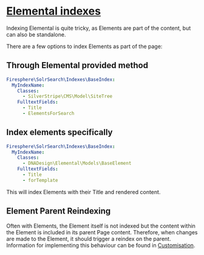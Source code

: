 # [Elemental indexes](https://github.com/dnadesign/silverstripe-elemental)

Indexing Elemental is quite tricky, as Elements are part of the content, but can also be standalone.

There are a few options to index Elements as part of the page:

## Through Elemental provided method

```yaml
Firesphere\SolrSearch\Indexes\BaseIndex:
  MyIndexName:
    Classes:
      - SilverStripe\CMS\Model\SiteTree
    FulltextFields:
      - Title
      - ElementsForSearch
```

## Index elements specifically

```yaml
Firesphere\SolrSearch\Indexes\BaseIndex:
  MyIndexName:
    Classes:
      - DNADesign\Elemental\Models\BaseElement
    FulltextFields:
      - Title
      - forTemplate
```

This will index Elements with their Title and rendered content.

## Element Parent Reindexing

Often with Elements, the Element itself is not indexed but the content within the Element is included in its parent Page content. Therefore, when changes are made to the Element, it should trigger a reindex on the parent. Information for implementing this behaviour can be found in [Customisation](../07-Customisation.md#dataobject-parent-reindexing).
